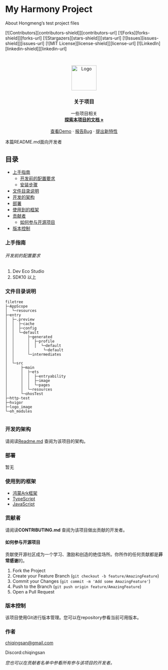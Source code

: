

# My Harmony Project

About Hongmeng’s test project files



[![Contributors][contributors-shield]][contributors-url]
[![Forks][forks-shield]][forks-url]
[![Stargazers][stars-shield]][stars-url]
[![Issues][issues-shield]][issues-url]
[![MIT License][license-shield]][license-url]
[![LinkedIn][linkedin-shield]][linkedin-url]


<!-- PROJECT LOGO -->
<br />

<p align="center">
  <a href="https://gitee.com/chiqingsan/my-harmony-project">
    <img src="https://gitee.com/chiqingsan/my-harmony-project/raw/master/logo_image/logo.png" alt="Logo" width="80" height="80">
  </a>

  <h3 align="center">关于项目</h3>
  <p align="center">
    一些项目相关
    <br />
    <a href="https://gitee.com/chiqingsan/my-harmony-project"><strong>探索本项目的文档 »</strong></a>
    <br />
    <br />
    <a href="https://gitee.com/chiqingsan/my-harmony-project">查看Demo</a>
    ·
    <a href="https://gitee.com/chiqingsan/my-harmony-project/issues">报告Bug</a>
    ·
    <a href="https://gitee.com/chiqingsan/my-harmony-project/issues">提出新特性</a>
  </p>

</p>


 本篇README.md面向开发者
 

 
## 目录

- [上手指南](#上手指南)
  - [开发前的配置要求](#开发前的配置要求)
  - [安装步骤](#安装步骤)
- [文件目录说明](#文件目录说明)
- [开发的架构](#开发的架构)
- [部署](#部署)
- [使用到的框架](#使用到的框架)
- [贡献者](#贡献者)
  - [如何参与开源项目](#如何参与开源项目)
- [版本控制](#版本控制)

### 上手指南


###### 开发前的配置要求
 
1. Dev Eco Studio
2. SDK10 以上


### 文件目录说明

```
filetree 
├─AppScope
│  └─resources
├─entry
│  ├─.preview
│  │  ├─cache
│  │  ├─config
│  │  └─default
│  │      ├─generated
│  │      │  ├─profile
│  │      │  │  └─default
│  │      │      └─default
│  │      └─intermediates
│  │        
│  └─src
│      ├─main
│      │  ├─ets
│      │  │  ├─entryability
│      │  │  ├─image
│      │  │  └─pages
│      │  └─resources
│      └─ohosTest
├─http-test
├─hvigor
├─logo_image
└─oh_modules


```


 

### 开发的架构 

请阅读[Readme.md](https://gitee.com/chiqingsan/my-harmony-project/blob/master/README.md) 查阅为该项目的架构。

### 部署
暂无

### 使用到的框架

- [鸿蒙Ark框架](https://developer.huawei.com/consumer/cn/doc/harmonyos-guides-V2/1_1_u5feb_u901f_u5165_u95e8-0000001478340845-V2)
- [TypeScript](https://www.tslang.cn/)
- [JavaScript](https://developer.mozilla.org/zh-CN/docs/learn/JavaScript)

### 贡献者

请阅读**CONTRIBUTING.md** 查阅为该项目做出贡献的开发者。

#### 如何参与开源项目

贡献使开源社区成为一个学习、激励和创造的绝佳场所。你所作的任何贡献都是**非常感谢**的。


1. Fork the Project
2. Create your Feature Branch (`git checkout -b feature/AmazingFeature`)
3. Commit your Changes (`git commit -m 'Add some AmazingFeature'`)
4. Push to the Branch (`git push origin feature/AmazingFeature`)
5. Open a Pull Request



### 版本控制

该项目使用Git进行版本管理。您可以在repository参看当前可用版本。

### 作者

chiqingsan@gmail.com	

Discord:chiqingsan


 *您也可以在贡献者名单中参看所有参与该项目的开发者。*